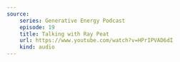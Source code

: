 ```yaml
---
source:
    series: Generative Energy Podcast
    episode: 19 
    title: Talking with Ray Peat
    url: https://www.youtube.com/watch?v=HPrIPVAD6dI
    kind: audio
---
```

